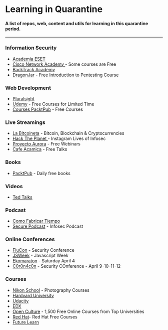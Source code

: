 # Learning in Quarantine
#### A list of repos, web, content and utils for learning in this quarantine period. 
---

### Information Security
- [Academia ESET](https://www.academiaeset.com/)
- [Cisco Network Academy ](www.netacad.com) - Some courses are Free
- [BackTrack Academy](https://backtrackacademy.com/)
- [DragonJar](https://www.dragonjar.org/formacion) - Free Introduction to Pentesting Course

### Web Development
- [Pluralsight](https://www.pluralsight.com/offer/2020/free-april-month)
- [Udemy](https://www.udemy.com/courses/development/?price=price-free&sort=popularity) - Free Courses for Limited Time
- [Courses PacktPub](https://courses.packtpub.com/pages/free) - Free Courses

### Live Streamings
- [La Bitcoineta](http://bitcoineta.org/) - Bitcoin, Blockchain & Cryptocurrencies
- [Hack The Planet ](https://www.instagram.com/hacktheplanet.ar)- Instagram Lives of Infosec 
- [Proyecto Aurora](https://proyecto-aurora.org/eventos/) - Free Webinars
- [Cafe Acamica](https://www.acamica.com/cafe) - Free Talks

### Books
- [PacktPub](https://www.packtpub.com/) - Daily free books

### Videos
- [Ted Talks](https://www.ted.com/talks)

### Podcast
- [Como Fabricar Tiempo](https://www.lanacion.com.ar/tema/como-fabricar-tiempo-tid65456)
- [Secure Podcast](https://securepodcast.com/) - Infosec Podcast

### Online Conferences
- [FluCon](https://www.youtube.com/watch?v=reIK6XERnKs) - Security Conference
- [JSWeek](https://jsweek.org/) - Javascript Week
- [Ekomaraton](http://www.twitter.com/ekoparty) - Saturday April 4
- [C0r0n4c0n](https://c0r0n4con.com/) - Security COnference - April 9-10-11-12
  
### Courses
- [Nikon School](https://www.nikonevents.com/us/live/nikon-school-online) - Photography Courses
- [Hardvard University](https://online-learning.harvard.edu/catalog/free)
- [Udacity](https://www.udacity.com/courses/all)
- [EDX](https://www.edx.org/)
- [Open Culture](http://www.openculture.com/freeonlinecourses#Media%20Studies) - 1,500 Free Online Courses from Top Universities
- [Red Hat](https://blcsystems.com/red-hat-free-courses/)- Red Hat Free Courses
- [Future Learn](https://www.futurelearn.com/courses)
